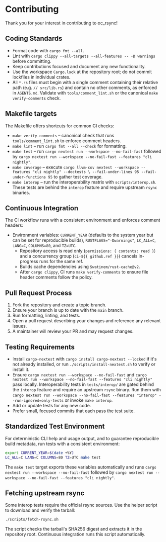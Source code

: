 # Contributing

Thank you for your interest in contributing to oc_rsync!

## Coding Standards
- Format code with `cargo fmt --all`.
- Lint with `cargo clippy --all-targets --all-features -- -D warnings` before committing.
- Keep contributions focused and document any new functionality.
- Use the workspace `Cargo.lock` at the repository root; do not commit lockfiles in individual crates.
- All `*.rs` files must begin with a single comment containing their relative path (e.g. `// src/lib.rs`) and contain no other comments, as enforced in `AGENTS.md`. Validate with `tools/comment_lint.sh` or the canonical `make verify-comments` check.

## Makefile targets

The Makefile offers shortcuts for common CI checks:

- `make verify-comments` – canonical check that runs `tools/comment_lint.sh` to enforce comment headers.
- `make lint` – run `cargo fmt --all --check` for formatting.
- `make test` – run `cargo nextest run --workspace --no-fail-fast` followed by
  `cargo nextest run --workspace --no-fail-fast --features "cli nightly"`.
- `make coverage` – execute `cargo llvm-cov nextest --workspace --features "cli nightly" --doctests \
  --fail-under-lines 95 --fail-under-functions 95` to gather test coverage.
- `make interop` – run the interoperability matrix with `scripts/interop.sh`.
  These tests are behind the `interop` feature and require upstream `rsync`
  binaries.

## Continuous Integration

The CI workflow runs with a consistent environment and enforces comment
headers:

- Environment variables: `CURRENT_YEAR` (defaults to the system year but
  can be set for reproducible builds),
  `RUSTFLAGS="-Dwarnings"`, `LC_ALL=C`, `LANG=C`, `COLUMNS=80`, and `TZ=UTC`.
  - Repository access is read only (`permissions: { contents: read }`) and a
    concurrency group (`ci-${{ github.ref }}`) cancels in-progress runs for the same
    ref.
  - Builds cache dependencies using `Swatinem/rust-cache@v2`.
  - After `cargo clippy`, CI runs `make verify-comments` to ensure file header
  comments follow the policy.

## Pull Request Process
1. Fork the repository and create a topic branch.
2. Ensure your branch is up to date with the `main` branch.
3. Run formatting, linting, and tests.
4. Open a pull request describing your changes and reference any relevant issues.
5. A maintainer will review your PR and may request changes.

## Testing Requirements
- Install `cargo-nextest` with `cargo install cargo-nextest --locked` if it's not already installed, or run `./scripts/install-nextest.sh` to verify or install it.
- Ensure `cargo nextest run --workspace --no-fail-fast` and
  `cargo nextest run --workspace --no-fail-fast --features "cli nightly"`
  pass locally. Interoperability tests in `tests/interop/` are gated behind the
  `interop` feature and require an upstream `rsync` binary. Run them with
  `cargo nextest run --workspace --no-fail-fast --features "interop" --run-ignored=only-tests`
  or invoke `make interop`.
- Add or update tests for any new code.
- Prefer small, focused commits that each pass the test suite.

## Standardized Test Environment

For deterministic CLI help and usage output, and to guarantee reproducible
build metadata, run tests with a consistent environment:

```bash
export CURRENT_YEAR=$(date +%Y)
LC_ALL=C LANG=C COLUMNS=80 TZ=UTC make test
```

The `make test` target exports these variables automatically and runs
`cargo nextest run --workspace --no-fail-fast` followed by
`cargo nextest run --workspace --no-fail-fast --features "cli nightly"`.

## Fetching upstream rsync
Some interop tests require the official rsync sources. Use the helper
script to download and verify the tarball:

```bash
./scripts/fetch-rsync.sh
```

The script checks the tarball's SHA256 digest and extracts it in the
repository root. Continuous integration runs this script automatically.
